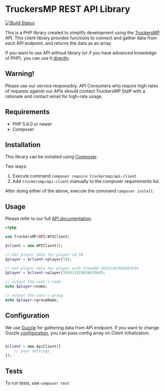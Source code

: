 # TruckersMP REST API Library

[![Build Status](https://travis-ci.org/TruckersMP/API-Client.svg?branch=master)](https://travis-ci.org/TruckersMP/API-Client)

This is a PHP library created to simplify development using the [TruckersMP](http://truckersmp.com/) API. This client library provides functions to connect and gather data from each API endpoint, and returns the data as an array.

If you want to use API without library (or if you have advanced knowledge of PHP), you can use it [directly](https://stats.truckersmp.com/api).

## Warning!

Please use our service responsibly. API Consumers who require high rates of requests against our APIs should contact TruckersMP Staff with a rationale and contact email for high-rate usage.


## Requirements  

- PHP 5.6.0 or newer
- Composer

## Installation

This library can be installed using [Composer](http://getcomposer.org/).

Two ways:
1. Execute command `composer require truckersmp/api-client`
2. Add `truckersmp/api-client` manually to the composer requirements list.

After doing either of the above, execute the command `composer install`.

## Usage

Please refer to our full [API documentation](https://stats.truckersmp.com/api).

```php
<?php

use TruckersMP/API/APIClient;

$client = new APIClient();

// Get player data for player id 50
$player = $client->player(50);

// Get player data for player with SteamID 76561197965863564
$player = $client->player(76561197965863564);

// output the user's name
echo $player->name;

// output the user's group
echo $player->groupName;

```

## Configuration

We use [Guzzle](https://github.com/guzzle/guzzle) for gathering data from API endpoint. If you want to change Guzzle [configuration](http://guzzlephp.org/), you can pass config array on Client initialization.

```php

$client = new ApiClient([
    // your settings
]);

```

## Tests

To run tests, use `composer test`
